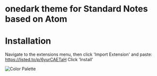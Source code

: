 # onedark theme for Standard Notes based on Atom


# Installation

Navigate to the extensions menu, then click 'Import Extension' and paste: https://listed.to/p/6yurCAETaH
Click 'Install'

![Color Palette](https://raw.githubusercontent.com/joshdick/onedark.vim/master/img/color_reference.png)
